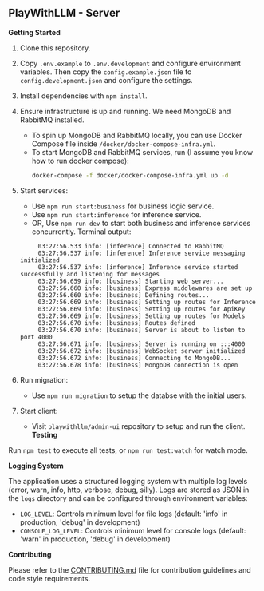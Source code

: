 ## PlayWithLLM - Server

**Getting Started**

1. Clone this repository.
2. Copy `.env.example` to `.env.development` and configure environment variables. Then copy the `config.example.json` file to `config.development.json` and configure the settings.
3. Install dependencies with `npm install`.
4. Ensure infrastructure is up and running. We need MongoDB and RabbitMQ installed.
    * To spin up MongoDB and RabbitMQ locally, you can use Docker Compose file inside `/docker/docker-compose-infra.yml`.
    * To start MongoDB and RabbitMQ services, run (I assume you know how to run docker compose):
        ```bash
        docker-compose -f docker/docker-compose-infra.yml up -d
        ```
4. Start services:
   * Use `npm run start:business` for business logic service.
   * Use `npm run start:inference` for inference service.
   * OR, Use `npm run dev` to start both business and inference services concurrently.
   Terminal output:
   ```log
        03:27:56.533 info: [inference] Connected to RabbitMQ 
        03:27:56.537 info: [inference] Inference service messaging initialized 
        03:27:56.537 info: [inference] Inference service started successfully and listening for messages 
        03:27:56.659 info: [business] Starting web server... 
        03:27:56.660 info: [business] Express middlewares are set up 
        03:27:56.660 info: [business] Defining routes... 
        03:27:56.669 info: [business] Setting up routes for Inference 
        03:27:56.669 info: [business] Setting up routes for ApiKey 
        03:27:56.669 info: [business] Setting up routes for Models 
        03:27:56.670 info: [business] Routes defined 
        03:27:56.670 info: [business] Server is about to listen to port 4000 
        03:27:56.671 info: [business] Server is running on :::4000 
        03:27:56.672 info: [business] WebSocket server initialized 
        03:27:56.672 info: [business] Connecting to MongoDB... 
        03:27:56.678 info: [business] MongoDB connection is open 
    ```
5. Run migration:
    * Use `npm run migration` to setup the databse with the initial users.

6. Start client:
    * Visit `playwithllm/admin-ui` repository to setup and run the client.
**Testing**

Run `npm test` to execute all tests, or `npm run test:watch` for watch mode.

**Logging System**

The application uses a structured logging system with multiple log levels (error, warn, info, http, verbose, debug, silly). Logs are stored as JSON in the `logs` directory and can be configured through environment variables:

- `LOG_LEVEL`: Controls minimum level for file logs (default: 'info' in production, 'debug' in development)
- `CONSOLE_LOG_LEVEL`: Controls minimum level for console logs (default: 'warn' in production, 'debug' in development)

**Contributing**

Please refer to the [CONTRIBUTING.md](CONTRIBUTING.md) file for contribution guidelines and code style requirements.
